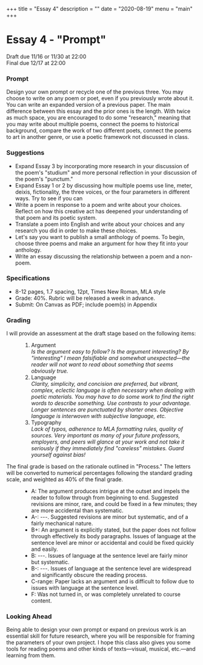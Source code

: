 +++
title = "Essay 4"
description = ""
date = "2020-08-19"
menu = "main"
+++

<div class="essay">

# Essay 4 - "Prompt"

Draft due 11/16 or 11/30 at 22:00  
Final due 12/17 at 22:00

### Prompt

Design your own prompt or recycle one of the previous three. You may choose to write on any poem or poet, even if you previously wrote about it. You can write an expanded version of a previous paper. The main difference between this essay and the prior ones is the length. With twice as much space, you are encouraged to do some "research," meaning that you may write about multiple poems, connect the poems to historical background, compare the work of two different poets, connect the poems to art in another genre, or use a poetic framework not discussed in class.

### Suggestions

* Expand Essay 3 by incorporating more research in your discussion of the poem's "studium" and more personal reflection in your discussion of the poem's "punctum."
* Expand Essay 1 or 2 by discussing how multiple poems use line, meter, deixis, fictionality, the three voices, or the four parameters in different ways. Try to see if you can
* Write a poem in response to a poem and write about your choices. Reflect on how this creative act has deepened your understanding of that poem and its poetic system.
* Translate a poem into English and write about your choices and any research you did in order to make these choices.
* Let's say you want to publish a small anthology of poems. To begin, choose three poems and make an argument for how they fit into your anthology.
* Write an essay discussing the relationship between a poem and a non-poem.


### Specifications

* 8-12 pages, 1.7 spacing, 12pt, Times New Roman, MLA style
* Grade: 40%. Rubric will be released a week in advance.
* Submit: On Canvas as PDF; include poem(s) in Appendix

### Grading

I will provide an assessment at the draft stage based on the following items:

<ol style="margin-left:3em">
<li> Argument <br>
    <i>Is the argument easy to follow? Is the argument interesting? By "interesting" I mean falsifiable and somewhat unexpected—the reader will not want to read about something that seems obviously true.</i>
<li> Language <br>
    <i>Clarity, simplicity, and concision are preferred, but vibrant, complex, eclectic language is often necessary when dealing with poetic materials. You may have to do some work to find the right words to describe something. Use contrasts to your advantage. Longer sentences are punctuated by shorter ones. Objective language is interwoven with subjective language, etc.</i>
<li> Typography <br>
    <i>Lack of typos, adherence to MLA formatting rules, quality of sources. Very important as many of your future professors, employers, and peers will glance at your work and not take it seriously if they immediately find "careless" mistakes. Guard yourself against bias!</i>
</ol>

The final grade is based on the rationale outlined in "Process." The letters will be converted to numerical percentages following the standard grading scale, and weighted as 40% of the final grade.
<ul style="margin-left:3em">
<li> A: The argument produces intrigue at the outset and impels the reader to follow through from beginning to end. Suggested revisions are minor, rare, and could be fixed in a few minutes; they are more accidental than systematic.
<li> A-: ---. Suggested revisions are minor but systematic, and of a fairly mechanical nature.
<li> B+: An argument is explicitly stated, but the paper does not follow through effectively its body paragraphs. Issues of language at the sentence level are minor or accidental and could be fixed quickly and easily.
<li> B: ---. Issues of language at the sentence level are fairly minor but systematic.
<li> B-: ---. Issues of language at the sentence level are widespread and significantly obscure the reading process.
<li> C-range: Paper lacks an argument and is difficult to follow due to issues with language at the sentence level.
<li> F: Was not turned in, or was completely unrelated to course content.
</ul>

### Looking Ahead

Being able to design your own prompt or expand on previous work is an essential skill for future research, where you will be responsible for framing the parameters of your own project. I hope this class also gives you some tools for reading poems and other kinds of texts—visual, musical, etc.—and learning from them.


</div>
